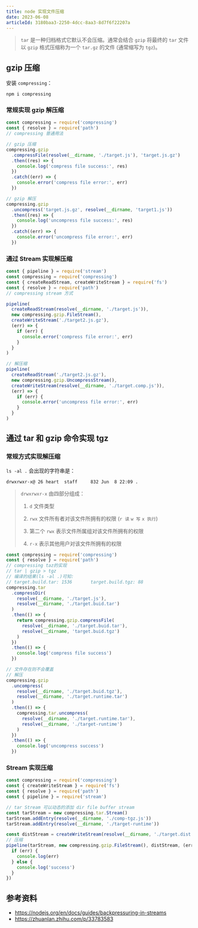 ```yaml
---
title: node 实现文件压缩
date: 2023-06-08
articleId: 3180baa3-2250-4dcc-8aa3-8d7f6f22207a
---
```


> `tar` 是一种归档格式它默认不会压缩。通常会结合 `gzip` 将最终的 `tar` 文件以 `gzip` 格式压缩称为一个 `tar.gz` 的文件 (通常缩写为 `tgz`)。

## gzip 压缩

安装 `compressing`：

```shell
npm i compressing
```

### 常规实现 gzip 解压缩

```js
const compressing = require('compressing')
const { resolve } = require('path')
// compressing 普通用法

// gzip 压缩
compressing.gzip
  .compressFile(resolve(__dirname, './target.js'), 'target.js.gz')
  .then((res) => {
    console.log('compress file success:', res)
  })
  .catch((err) => {
    console.error('compress file error:', err)
  })

// gzip 解压
compressing.gzip
  .uncompress('target.js.gz', resolve(__dirname, 'target1.js'))
  .then((res) => {
    console.log('uncompress file success:', res)
  })
  .catch((err) => {
    console.error('uncompress file error:', err)
  })
```

### 通过 Stream 实现解压缩

```js
const { pipeline } = require('stream')
const compressing = require('compressing')
const { createReadStream, createWriteStream } = require('fs')
const { resolve } = require('path')
// compressing stream 方式

pipeline(
  createReadStream(resolve(__dirname, './target.js')),
  new compressing.gzip.FileStream(),
  createWriteStream('./target2.js.gz'),
  (err) => {
    if (err) {
      console.error('compress file error:', err)
    }
  }
)

// 解压缩
pipeline(
  createReadStream('./target2.js.gz'),
  new compressing.gzip.UncompressStream(),
  createWriteStream(resolve(__dirname, './target.comp.js')),
  (err) => {
    if (err) {
      console.error('uncompress file error:', err)
    }
  }
)
```

## 通过 tar 和 gzip 命令实现 tgz

### 常规方式实现解压缩

`ls -al .` 会出现的字符串是：

`drwxrwxr-x@ 26 heart  staff     832 Jun  8 22:09 .`

> `drwxrwxr-x` 由四部分组成：
>
> 1. `d` 文件类型
>
> 2. `rwx` 文件所有者对该文件所拥有的权限 (`r 读` `w 写` `x 执行`)
>
> 3. 第二个 `rwx` 表示文件所属组对该文件所拥有的权限
>
> 4. `r-x` 表示其他用户对该文件所拥有的权限

```js
const compressing = require('compressing')
const { resolve } = require('path')
// compressing taz的实现
// tar | gzip > tgz
// 编译的结果(ls -al .)可知:
// target.build.tar: 1536       target.build.tgz: 88
compressing.tar
  .compressDir(
    resolve(__dirname, './target.js'),
    resolve(__dirname, './target.buid.tar')
  )
  .then(() => {
    return compressing.gzip.compressFile(
      resolve(__dirname, './target.buid.tar'),
      resolve(__dirname, 'target.buid.tgz')
    )
  })
  .then(() => {
    console.log('compress file success')
  })

// 文件存在则不会覆盖
// 解压
compressing.gzip
  .uncompress(
    resolve(__dirname, './target.buid.tgz'),
    resolve(__dirname, './target.runtime.tar')
  )
  .then(() => {
    compressing.tar.uncompress(
      resolve(__dirname, './target.runtime.tar'),
      resolve(__dirname, './target-runtime')
    )
  })
  .then(() => {
    console.log('uncompress success')
  })
```

### Stream 实现压缩

```js
const compressing = require('compressing')
const { createWriteStream } = require('fs')
const { resolve } = require('path')
const { pipeline } = require('stream')

// tar Stream 可以动态的添加 dir file buffer stream
const tarStream = new compressing.tar.Stream()
tarStream.addEntry(resolve(__dirname, './comp-tgz.js'))
tarStream.addEntry(resolve(__dirname, './target-runtime'))

const distStream = createWriteStream(resolve(__dirname, './target.dist.tgz'))
// 压缩
pipeline(tarStream, new compressing.gzip.FileStream(), distStream, (err) => {
  if (err) {
    console.log(err)
  } else {
    console.log('success')
  }
})
```

## 参考资料

- <https://nodejs.org/en/docs/guides/backpressuring-in-streams>
- <https://zhuanlan.zhihu.com/p/33783583>
